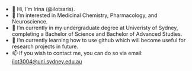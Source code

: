 - 👋 Hi, I’m Irina (@ilotsaris).
- 👀 I’m interested in Medicinal Chemistry, Pharmacology, and Neuroscience.
- 🌱 I’m currently in my undergraduate degree at Univeristy of Sydney, completing a Bachelor of Science and Bachelor of Advanced Studies.
- 💞️ I’m currently learning how to use github which will become useful for research projects in future.
- 📫 If you wish to contact me, you can do so via email: ilot3004@uni.sydney.edu.au

<!---
ilotsaris/ilotsaris is a ✨ special ✨ repository because its `README.md` (this file) appears on your GitHub profile.
You can click the Preview link to take a look at your changes.
--->
